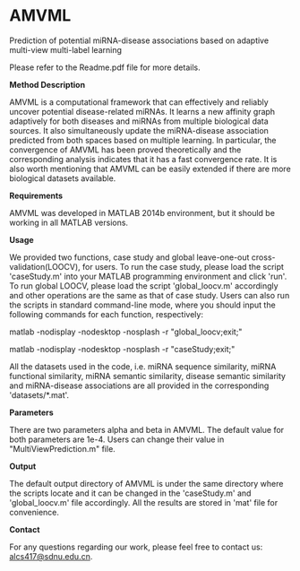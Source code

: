 # AMVML

Prediction of potential miRNA-disease associations based on adaptive multi-view multi-label learning

Please refer to the Readme.pdf file for more details.

**Method Description**

AMVML is a computational framework that can effectively and reliably uncover potential disease-related miRNAs. It learns a new affinity graph adaptively for both diseases and miRNAs from multiple biological data sources. It also simultaneously update the miRNA-disease association predicted from both spaces based on multiple learning. In particular, the convergence of AMVML has been proved theoretically and the corresponding analysis indicates that it has a fast convergence rate. It is also worth mentioning that AMVML can be easily extended if there are more biological datasets available. 

**Requirements**

AMVML was developed in MATLAB 2014b environment, but it should be working in all MATLAB versions. 

**Usage**

We provided two functions, case study and global leave-one-out cross-validation(LOOCV), for users. To run the case study, please load the script 'caseStudy.m' into your MATLAB programming environment and click 'run'. To run global LOOCV, please load the script 'global_loocv.m' accordingly and other operations are the same as that of case study. Users can also run the scripts in standard command-line mode, where you should input the following commands for each function, respectively:

matlab -nodisplay -nodesktop -nosplash -r "global_loocv;exit;"

matlab -nodisplay -nodesktop -nosplash -r "caseStudy;exit;"


All the datasets used in the code, i.e. miRNA sequence similarity, miRNA functional similarity, miRNA semantic similarity, disease semantic similarity and miRNA-disease associations are all provided in the corresponding 'datasets/\*.mat'.

**Parameters**

There are two parameters alpha and beta in AMVML. The default value for both parameters are 1e-4. Users can change their value in "MultiViewPrediction.m" file.

**Output**

The default output directory of AMVML is under the same directory where the scripts locate and it can be changed in the 'caseStudy.m' and 'global_loocv.m' file accordingly. All the results are stored in 'mat' file for convenience.

**Contact**

For any questions regarding our work, please feel free to contact us: alcs417@sdnu.edu.cn.
